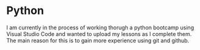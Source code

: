 # Python

I am currently in the process of working thorugh a python bootcamp using Visual Studio Code and wanted to upload my lessons as I complete them. The main reason for this is to gain more experience using git and github.
